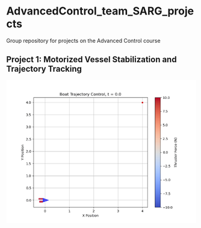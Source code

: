 # AdvancedControl_team_SARG_projects
Group repository for projects on the Advanced Control course

## Project 1: Motorized Vessel Stabilization and Trajectory Tracking

![alt text](<Project 1 Boat/simulator/gif/simulation.gif>)
